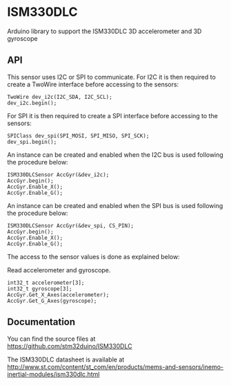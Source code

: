 # ISM330DLC
Arduino library to support the ISM330DLC 3D accelerometer and 3D gyroscope

## API

This sensor uses I2C or SPI to communicate.
For I2C it is then required to create a TwoWire interface before accessing to the sensors:  

    TwoWire dev_i2c(I2C_SDA, I2C_SCL);  
    dev_i2c.begin();

For SPI it is then required to create a SPI interface before accessing to the sensors:  

    SPIClass dev_spi(SPI_MOSI, SPI_MISO, SPI_SCK);  
    dev_spi.begin();

An instance can be created and enabled when the I2C bus is used following the procedure below:  

    ISM330DLCSensor AccGyr(&dev_i2c);
    AccGyr.begin();
    AccGyr.Enable_X();  
    AccGyr.Enable_G();

An instance can be created and enabled when the SPI bus is used following the procedure below:  

    ISM330DLCSensor AccGyr(&dev_spi, CS_PIN);
    AccGyr.begin();	
    AccGyr.Enable_X();  
    AccGyr.Enable_G();

The access to the sensor values is done as explained below:  

  Read accelerometer and gyroscope.

    int32_t accelerometer[3];
    int32_t gyroscope[3];
    AccGyr.Get_X_Axes(accelerometer);  
    AccGyr.Get_G_Axes(gyroscope);  

## Documentation

You can find the source files at  
https://github.com/stm32duino/ISM330DLC

The ISM330DLC datasheet is available at  
http://www.st.com/content/st_com/en/products/mems-and-sensors/inemo-inertial-modules/ism330dlc.html
